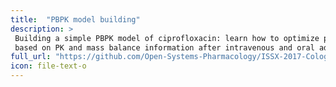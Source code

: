 ```yaml
---
title:  "PBPK model building"
description: >
 Building a simple PBPK model of ciprofloxacin: learn how to optimize parameters 
 based on PK and mass balance information after intravenous and oral administration. 
full_url: "https://github.com/Open-Systems-Pharmacology/ISSX-2017-Cologne/tree/master/Session%202.%20Building%20a%20PBPK%20model"
icon: file-text-o  
---
```

